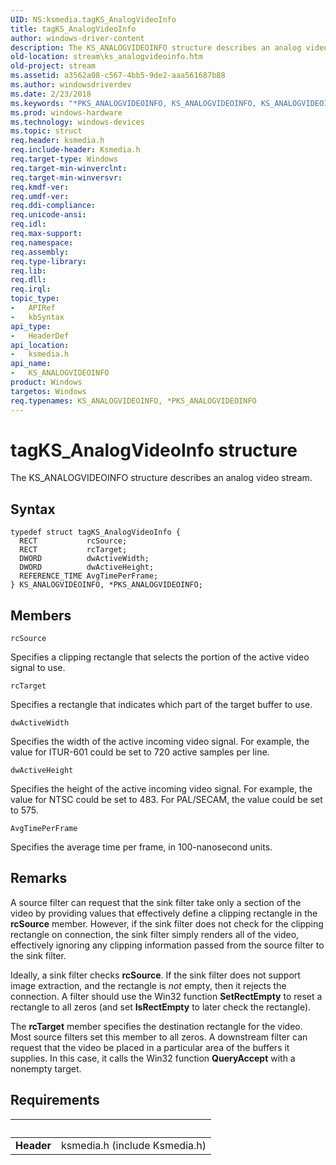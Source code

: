 ```yaml
---
UID: NS:ksmedia.tagKS_AnalogVideoInfo
title: tagKS_AnalogVideoInfo
author: windows-driver-content
description: The KS_ANALOGVIDEOINFO structure describes an analog video stream.
old-location: stream\ks_analogvideoinfo.htm
old-project: stream
ms.assetid: a3562a08-c567-4bb5-9de2-aaa561687b88
ms.author: windowsdriverdev
ms.date: 2/23/2018
ms.keywords: "*PKS_ANALOGVIDEOINFO, KS_ANALOGVIDEOINFO, KS_ANALOGVIDEOINFO structure [Streaming Media Devices], PKS_ANALOGVIDEOINFO, PKS_ANALOGVIDEOINFO structure pointer [Streaming Media Devices], ksmedia/KS_ANALOGVIDEOINFO, ksmedia/PKS_ANALOGVIDEOINFO, stream.ks_analogvideoinfo, tagKS_AnalogVideoInfo, vidcapstruct_1a351d21-929d-4a84-863a-cf590d82c16b.xml"
ms.prod: windows-hardware
ms.technology: windows-devices
ms.topic: struct
req.header: ksmedia.h
req.include-header: Ksmedia.h
req.target-type: Windows
req.target-min-winverclnt: 
req.target-min-winversvr: 
req.kmdf-ver: 
req.umdf-ver: 
req.ddi-compliance: 
req.unicode-ansi: 
req.idl: 
req.max-support: 
req.namespace: 
req.assembly: 
req.type-library: 
req.lib: 
req.dll: 
req.irql: 
topic_type:
-	APIRef
-	kbSyntax
api_type:
-	HeaderDef
api_location:
-	ksmedia.h
api_name:
-	KS_ANALOGVIDEOINFO
product: Windows
targetos: Windows
req.typenames: KS_ANALOGVIDEOINFO, *PKS_ANALOGVIDEOINFO
---
```


# tagKS_AnalogVideoInfo structure
The KS_ANALOGVIDEOINFO structure describes an analog video stream.

## Syntax
````
typedef struct tagKS_AnalogVideoInfo {
  RECT           rcSource;
  RECT           rcTarget;
  DWORD          dwActiveWidth;
  DWORD          dwActiveHeight;
  REFERENCE_TIME AvgTimePerFrame;
} KS_ANALOGVIDEOINFO, *PKS_ANALOGVIDEOINFO;
````

## Members


`rcSource`

Specifies a clipping rectangle that selects the portion of the active video signal to use.

`rcTarget`

Specifies a rectangle that indicates which part of the target buffer to use.

`dwActiveWidth`

Specifies the width of the active incoming video signal. For example, the value for ITUR-601 could be set to 720 active samples per line.

`dwActiveHeight`

Specifies the height of the active incoming video signal. For example, the value for NTSC could be set to 483. For PAL/SECAM, the value could be set to 575.

`AvgTimePerFrame`

Specifies the average time per frame, in 100-nanosecond units.

## Remarks
A source filter can request that the sink filter take only a section of the video by providing values that effectively define a clipping rectangle in the <b>rcSource</b> member. However, if the sink filter does not check for the clipping rectangle on connection, the sink filter simply renders all of the video, effectively ignoring any clipping information passed from the source filter to the sink filter.

Ideally, a sink filter checks <b>rcSource</b>. If the sink filter does not support image extraction, and the rectangle is <i>not</i> empty, then it rejects the connection. A filter should use the Win32 function <b>SetRectEmpty</b> to reset a rectangle to all zeros (and set <b>IsRectEmpty</b> to later check the rectangle).

The <b>rcTarget</b> member specifies the destination rectangle for the video. Most source filters set this member to all zeros. A downstream filter can request that the video be placed in a particular area of the buffers it supplies. In this case, it calls the Win32 function <b>QueryAccept</b> with a nonempty target.

## Requirements
| &nbsp; | &nbsp; |
| ---- |:---- |
| **Header** | ksmedia.h (include Ksmedia.h) |